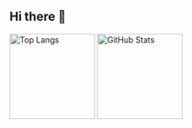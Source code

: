 ## Hi there 👋

<img alt="Top Langs" height="150px" src="https://github-readme-stats.vercel.app/api/top-langs/?username=yossy-o-o" />
<img alt="GitHub Stats" height="150px" src="https://github-readme-stats.vercel.app/api?username=yossy-o-o&show_icons=true&theme=transparent" />


<!--
**yossy-o-o/yossy-o-o** is a ✨ _special_ ✨ repository because its `README.md` (this file) appears on your GitHub profile.

Here are some ideas to get you started:

- 🔭 I’m currently working on ...
- 🌱 I’m currently learning ...
- 👯 I’m looking to collaborate on ...
- 🤔 I’m looking for help with ...
- 💬 Ask me about ...
- 📫 How to reach me: ...
- 😄 Pronouns: ...
- ⚡ Fun fact: ...
-->
